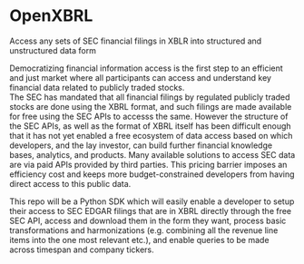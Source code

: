# OpenXBRL
Access any sets of SEC financial filings in XBLR into structured and unstructured data form

Democratizing financial information access is the first step to an efficient and just market where all participants can access and understand key financial data related to publicly traded stocks.  
The SEC has mandated that all financial filings by regulated publicly traded stocks are done using the XBRL format, and such filings are made available for free using the SEC APIs to accesss the same.
However the structure of the SEC APIs, as well as the format of XBRL itself has been difficult enough that it has not yet enabled a free ecosystem of data access based on which developers, and the lay investor, can build further financial knowledge bases, analytics, and products.  Many available solutions to access SEC data are via paid APIs provided by third parties. This pricing barrier imposes an efficiency cost and keeps more budget-constrained developers from having direct access to this public data.

This repo will be a Python SDK which will easily enable a developer to setup their access to SEC EDGAR filings that are in XBRL directly through the free SEC API, access and download them in the form they want, process basic transformations and harmonizations (e.g. combining all the revenue line items into the one most relevant etc.), and enable queries to be made across timespan and company tickers.
